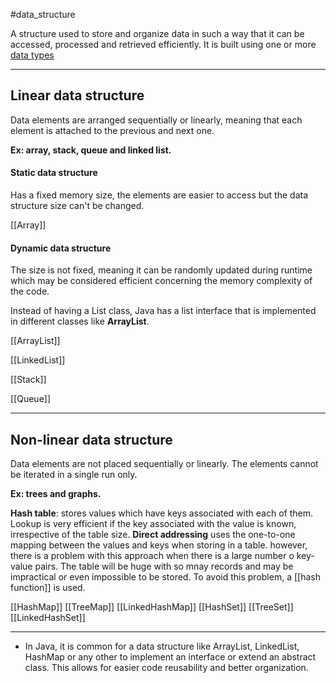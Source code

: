 #data_structure

A structure used to store and organize data in such a way that it can be accessed, processed and retrieved efficiently. It is built using one or more [data types](<basics/Data%20type>)

----------

## Linear data structure

Data elements are arranged sequentially or linearly, meaning that each element is attached to the previous and next one.

**Ex: array, stack, queue and linked list.**

#### Static data structure

Has a fixed memory size, the elements are easier to access but the data structure size can't be changed.

[[Array]]

#### Dynamic data structure

The size is not fixed, meaning it can be randomly updated during runtime which may be considered efficient concerning the memory complexity of the code.

Instead of having a List class, Java has a list interface that is implemented in different classes like **ArrayList**.

[[ArrayList]]

[[LinkedList]]

[[Stack]]

[[Queue]]

-------------

## Non-linear data structure

Data elements are not placed sequentially or linearly. The elements cannot be iterated in a single run only.

**Ex: trees and graphs.**

**Hash table**: stores values which have keys associated with each of them. Lookup is very efficient if the key associated with the value is known, irrespective of the table size. **Direct addressing** uses the one-to-one mapping between the values and keys when storing in a table. however, there is a problem with this approach when there is a large number o key-value pairs. The table will be huge with so mnay records and may be impractical or even impossible to be stored. To avoid this problem, a [[hash function]] is used.

[[HashMap]]
[[TreeMap]]
[[LinkedHashMap]]
[[HashSet]]
[[TreeSet]]
[[LinkedHashSet]]


--------

- In Java, it is common for a data structure like ArrayList, LinkedList, HashMap or any other to implement an interface or extend an abstract class. This allows for easier code reusability and better organization.